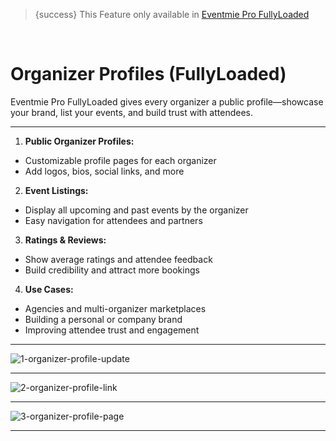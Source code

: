 <!--
Meta Description: Learn how to set up and customize the public organizer profile page in Eventmie Pro FullyLoaded. Step-by-step guide for showcasing organizer info and active event listings in your Laravel event management platform.
Meta Keywords: organizer profile, public profile, Eventmie Pro FullyLoaded, Laravel organizer, event organizer, event listing, profile customization, event management, Classiebit
-->
> {success} This Feature only available in [Eventmie Pro FullyLoaded](https://classiebit.com/eventmie-pro-fullyloaded)

<br>

# Organizer Profiles (FullyLoaded)

Eventmie Pro FullyLoaded gives every organizer a public profile—showcase your brand, list your events, and build trust with attendees.

---

1. **Public Organizer Profiles:**
  - Customizable profile pages for each organizer
  - Add logos, bios, social links, and more
2. **Event Listings:**
  - Display all upcoming and past events by the organizer
  - Easy navigation for attendees and partners
3. **Ratings & Reviews:**
  - Show average ratings and attendee feedback
  - Build credibility and attract more bookings
4. **Use Cases:**
  - Agencies and multi-organizer marketplaces
  - Building a personal or company brand
  - Improving attendee trust and engagement


---

![1-organizer-profile-update](/images/v3/Organiser-profile-page-image-16.webp "1-organizer-profile-update")

---

![2-organizer-profile-link](/images/v3/Event-organiser-profile-image-17.webp "2-organizer-profile-link")

---

![3-organizer-profile-page](/images/v3/Organiser-profile-preview-image-18.webp "3-organizer-profile-page")

---
